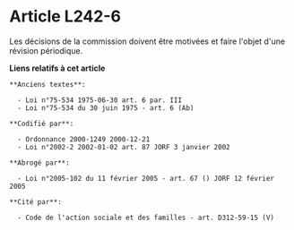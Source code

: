 # Article L242-6

Les décisions de la commission doivent être motivées et faire l'objet d'une révision périodique.

**Liens relatifs à cet article**

	**Anciens textes**:

	  - Loi n°75-534 1975-06-30 art. 6 par. III
	  - Loi n°75-534 du 30 juin 1975 - art. 6 (Ab)

	**Codifié par**:

	  - Ordonnance 2000-1249 2000-12-21
	  - Loi n°2002-2 2002-01-02 art. 87 JORF 3 janvier 2002

	**Abrogé par**:

	  - Loi n°2005-102 du 11 février 2005 - art. 67 () JORF 12 février 2005

	**Cité par**:

	  - Code de l'action sociale et des familles - art. D312-59-15 (V)
